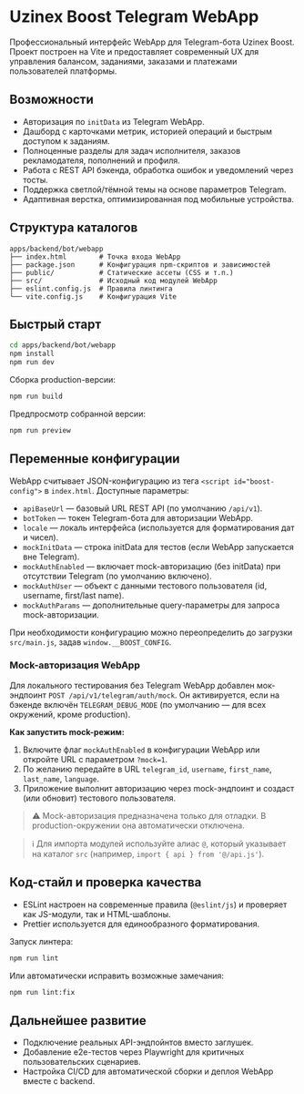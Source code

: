 # Uzinex Boost Telegram WebApp

Профессиональный интерфейс WebApp для Telegram-бота Uzinex Boost. Проект построен на Vite и предоставляет современный UX для управления балансом, заданиями, заказами и платежами пользователей платформы.

## Возможности

- Авторизация по `initData` из Telegram WebApp.
- Дашборд с карточками метрик, историей операций и быстрым доступом к заданиям.
- Полноценные разделы для задач исполнителя, заказов рекламодателя, пополнений и профиля.
- Работа с REST API бэкенда, обработка ошибок и уведомлений через тосты.
- Поддержка светлой/тёмной темы на основе параметров Telegram.
- Адаптивная верстка, оптимизированная под мобильные устройства.

## Структура каталогов

```
apps/backend/bot/webapp
├── index.html        # Точка входа WebApp
├── package.json      # Конфигурация npm-скриптов и зависимостей
├── public/           # Статические ассеты (CSS и т.п.)
├── src/              # Исходный код модулей WebApp
├── eslint.config.js  # Правила линтинга
└── vite.config.js    # Конфигурация Vite
```

## Быстрый старт

```bash
cd apps/backend/bot/webapp
npm install
npm run dev
```

Сборка production-версии:

```bash
npm run build
```

Предпросмотр собранной версии:

```bash
npm run preview
```

## Переменные конфигурации

WebApp считывает JSON-конфигурацию из тега `<script id="boost-config">` в `index.html`. Доступные параметры:

- `apiBaseUrl` — базовый URL REST API (по умолчанию `/api/v1`).
- `botToken` — токен Telegram-бота для авторизации WebApp.
- `locale` — локаль интерфейса (используется для форматирования дат и чисел).
- `mockInitData` — строка initData для тестов (если WebApp запускается вне Telegram).
- `mockAuthEnabled` — включает mock-авторизацию (без initData) при отсутствии Telegram (по умолчанию включено).
- `mockAuthUser` — объект с данными тестового пользователя (id, username, first/last name).
- `mockAuthParams` — дополнительные query-параметры для запроса mock-авторизации.

При необходимости конфигурацию можно переопределить до загрузки `src/main.js`, задав `window.__BOOST_CONFIG`.

### Mock-авторизация WebApp

Для локального тестирования без Telegram WebApp добавлен мок-эндпоинт `POST /api/v1/telegram/auth/mock`. Он активируется,
если на бэкенде включён `TELEGRAM_DEBUG_MODE` (по умолчанию — для всех окружений, кроме production).

**Как запустить mock-режим:**

1. Включите флаг `mockAuthEnabled` в конфигурации WebApp или откройте URL с параметром `?mock=1`.
2. По желанию передайте в URL `telegram_id`, `username`, `first_name`, `last_name`, `language`.
3. Приложение выполнит авторизацию через mock-эндпоинт и создаст (или обновит) тестового пользователя.

> ⚠️ Mock-авторизация предназначена только для отладки. В production-окружении она автоматически отключена.

> ℹ️ Для импорта модулей используйте алиас `@`, который указывает на каталог `src` (например, `import { api } from '@/api.js'`).

## Код-стайл и проверка качества

- ESLint настроен на современные правила (`@eslint/js`) и проверяет как JS-модули, так и HTML-шаблоны.
- Prettier используется для единообразного форматирования.

Запуск линтера:

```bash
npm run lint
```

Или автоматически исправить возможные замечания:

```bash
npm run lint:fix
```

## Дальнейшее развитие

- Подключение реальных API-эндпойнтов вместо заглушек.
- Добавление e2e-тестов через Playwright для критичных пользовательских сценариев.
- Настройка CI/CD для автоматической сборки и деплоя WebApp вместе с backend.
